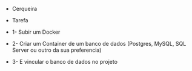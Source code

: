 - Cerqueira

- Tarefa
- 1- Subir um Docker
- 2- Criar um Container de um banco de dados (Postgres, MySQL, SQL Server ou outro da sua preferencia)
- 3- E vincular o banco de dados no projeto
